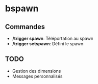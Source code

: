 # bspawn

## Commandes

- **/trigger spawn**: Téléportation au spawn
- **/trigger setspawn**: Défini le spawn

## TODO
- Gestion des dimensions
- Messages personnalisés

